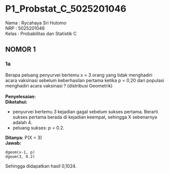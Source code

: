 # P1_Probstat_C_5025201046
Nama : Rycahaya Sri Hutomo<br>
NRP : 5025201046<br>
Kelas : Probabilitas dan Statistik C

## NOMOR 1
### 1a
Berapa peluang penyurvei bertemu x = 3 orang yang tidak menghadiri acara vaksinasi
sebelum keberhasilan pertama ketika p = 0,20 dari populasi menghadiri acara vaksinasi ?
(distribusi Geometrik)<br>
<br>
**Penyelesaian:**<br>
**Diketahui:**<br>
- penyurvei bertemu 3 kejadian gagal sebelum sukses pertama. Berarti sukses pertama berada di kejadian keempat, sehingga X sebenarnya adalah 4.
- peluang sukses: p = 0.2.

**Ditanya:** P(X = 3)
<br>
**Jawab:**
```
dgeom(x-1, p)
dgeom(3, 0.2)
```
Sehingga didapatkan hasil 0,1024.
